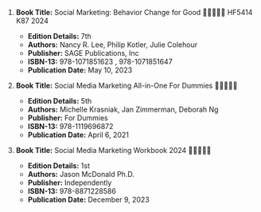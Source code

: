 1. **Book Title:** Social Marketing: Behavior Change for Good 🚨🚨🚨🚨🚨 HF5414 K87 2024
   - **Edition Details:** 7th
   - **Authors:** Nancy R. Lee, Philip Kotler, Julie Colehour 
   - **Publisher:** SAGE Publications, Inc
   - **ISBN-13:** 978-1071851623 , 978-1071851647
   - **Publication Date:** May 10, 2023
  
2. **Book Title:** Social Media Marketing All-in-One For Dummies 🚨🚨🚨🚨🚨
   - **Edition Details:** 5th
   - **Authors:** Michelle Krasniak, Jan Zimmerman, Deborah Ng
   - **Publisher:** For Dummies
   - **ISBN-13:** 978-1119696872
   - **Publication Date:** April 6, 2021

3. **Book Title:** Social Media Marketing Workbook 2024 🚨🚨🚨🚨🚨
   - **Edition Details:** 1st
   - **Authors:** Jason McDonald Ph.D. 
   - **Publisher:** Independently 
   - **ISBN-13:** 978-8871228586
   - **Publication Date:** December 9, 2023
